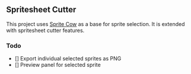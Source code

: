 ## Spritesheet Cutter

This project uses [Sprite Cow](https://github.com/jakearchibald/sprite-cow) as a base for sprite selection. It is extended with spritesheet cutter features.

### Todo
- [] Export individual selected sprites as PNG
- [] Preview panel for selected sprite